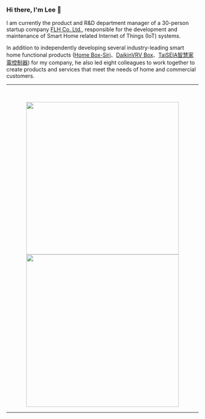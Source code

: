 ### Hi there, I'm Lee 👋

I am currently the product and R&D department manager of a 30-person startup company [FLH Co. Ltd.](https://www.flh.com.tw/), responsible for the development and maintenance of Smart Home related Internet of Things (IoT) systems.

In addition to independently developing several industry-leading smart home functional products ([Home Box-Siri](https://www.flh.com.tw/product/p-89/)、[DaikinVRV Box](https://www.flh.com.tw/product/p-98/)、[TaiSEIA智慧家電控制器](https://www.flh.com.tw/product/p-99/)) for my company, he also led eight colleagues to work together to create products and services that meet the needs of home and commercial customers.

<!--
**slee124565/slee124565** is a ✨ _special_ ✨ repository because its `README.md` (this file) appears on your GitHub profile.

Here are some ideas to get you started:

- 🔭 I’m currently working on ...
- 🌱 I’m currently learning ...
- 👯 I’m looking to collaborate on ...
- 🤔 I’m looking for help with ...
- 💬 Ask me about ...
- 📫 How to reach me: ...
- 😄 Pronouns: ...
- ⚡ Fun fact: ...
-->

---

<br />
<p align="center">
<img src="https://github-readme-stats.vercel.app/api?username=slee124565&theme=radical&show_icons=true" width="400"/>
<img src="https://github-readme-stats.vercel.app/api/top-langs/?username=slee124565&layout=compact&theme=radical" width="400" />
</p>

---
